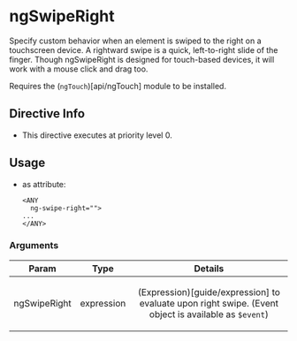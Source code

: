 



# ngSwipeRight








Specify custom behavior when an element is swiped to the right on a touchscreen device.
A rightward swipe is a quick, left-to-right slide of the finger.
Though ngSwipeRight is designed for touch-based devices, it will work with a mouse click and drag
too.

Requires the (`ngTouch`)[api/ngTouch] module to be installed.








## Directive Info


* This directive executes at priority level 0.


## Usage



* as attribute:
    ```
    <ANY
      ng-swipe-right="">
    ...
    </ANY>
    ```




### Arguments

| Param | Type | Details |
| :--: | :--: | :--: |
| ngSwipeRight | expression | <p>(Expression)[guide/expression] to evaluate upon right swipe. (Event object is available as <code>$event</code>)</p>  |




